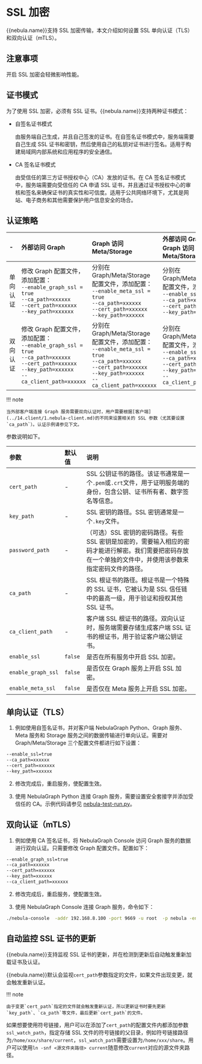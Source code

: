 # SSL 加密

{{nebula.name}}支持 SSL 加密传输，本文介绍如何设置 SSL 单向认证（TLS）和双向认证（mTLS）。

## 注意事项

开启 SSL 加密会轻微影响性能。

## 证书模式

为了使用 SSL 加密，必须有 SSL 证书。{{nebula.name}}支持两种证书模式：

- 自签名证书模式

  由服务端自己生成，并且自己签发的证书。在自签名证书模式中，服务端需要自己生成 SSL 证书和密钥，然后使用自己的私钥对证书进行签名。适用于构建局域网内部系统和应用程序的安全通信。

- CA 签名证书模式

  由受信任的第三方证书授权中心（CA）发放的证书。在 CA 签名证书模式中，服务端需要向受信任的 CA 申请 SSL 证书，并且通过证书授权中心的审核和签名来确保证书的真实性和可信度。适用于公共网络环境下，尤其是网站、电子商务和其他需要保护用户信息安全的场合。

## 认证策略

|-|外部访问 Graph | Graph 访问 Meta/Storage |外部访问 Graph 服务</br>Graph 访问 Meta/Storage|
|:---|:---|:---|:---|
|单向认证|修改 Graph 配置文件，添加配置：</br>`--enable_graph_ssl = true`</br> `--ca_path=xxxxxx`</br>`--cert_path=xxxxxx`</br>`--key_path=xxxxxx`|分别在 Graph/Meta/Storage 配置文件，添加配置：</br>`--enable_meta_ssl = true`</br>`--ca_path=xxxxxx`</br>`--cert_path=xxxxxx`</br>`--key_path=xxxxxx`|分别在 Graph/Meta/Storage 配置文件，添加配置：</br>`--enable_ssl = true`</br>`--ca_path=xxxxxx`</br>`--cert_path=xxxxxx`</br>`--key_path=xxxxxx`|
|双向认证|修改 Graph 配置文件，添加配置：</br>`--enable_graph_ssl = true`</br>  `--ca_path=xxxxxx`</br>`--cert_path=xxxxxx`</br>`--key_path=xxxxxx`</br>`--ca_client_path=xxxxxx`|分别在 Graph/Meta/Storage 配置文件，添加配置：</br>`--enable_meta_ssl = true`</br> `--ca_path=xxxxxx`</br>`--cert_path=xxxxxx`</br>`--key_path=xxxxxx`</br>`--ca_client_path=xxxxxx`|分别在 Graph/Meta/Storage 配置文件，添加配置：</br>`--enable_ssl = true`</br>  `--ca_path=xxxxxx`</br>`--cert_path=xxxxxx`</br>`--key_path=xxxxxx`</br>`--ca_client_path=xxxxxx`|

!!! note

    当外部客户端连接 Graph 服务需要双向认证时，用户需要根据[客户端](../14.client/1.nebula-client.md)的不同来设置相关的 SSL 参数（尤其要设置`ca_path`）。认证示例请参见下文。

参数说明如下。

| 参数             | 默认值 | 说明                              |
| :---------------- | :------- | :------------------------------|
| `cert_path`        | -       | SSL 公钥证书的路径。该证书通常是一个`.pem`或`.crt`文件，用于证明服务端的身份，包含公钥、证书所有者、数字签名等信息。               |
| `key_path`         | -       | SSL 密钥的路径。SSL 密钥通常是一个`.key`文件。             |
| `password_path`    | -       | （可选）SSL 密钥的密码路径。有些 SSL 密钥是加密的，需要输入相应的密码才能进行解密。我们需要把密码存放在一个单独的文件中，并使用该参数来指定密码文件的路径。             |
| `ca_path`          | -       | SSL 根证书的路径。根证书是一个特殊的 SSL 证书，它被认为是 SSL 信任链中的最高一级，用于验证和授权其他 SSL 证书。  |
| `ca_client_path`   | -       | 客户端 SSL 根证书的路径。双向认证时，服务端需要存储生成客户端 SSL 证书的根证书，用于验证客户端公钥证书。  |
| `enable_ssl`       | `false`   | 是否在所有服务中开启 SSL 加密。                |
| `enable_graph_ssl` | `false`   | 是否仅在 Graph 服务上开启 SSL 加密。  |
| `enable_meta_ssl`  | `false`   | 是否仅在 Meta 服务上开启 SSL 加密。   |

## 单向认证（TLS）

1. 例如使用自签名证书，并对客户端 NebulaGraph Python、Graph 服务、Meta 服务和 Storage 服务之间的数据传输进行单向认证。需要对 Graph/Meta/Storage 三个配置文件都进行如下设置：

  ```bash
  --enable_ssl=true
  --ca_path=xxxxxx
  --cert_path=xxxxxx
  --key_path=xxxxxx
  ```

2. 修改完成后，重启服务，使配置生效。

3. 使用 NebulaGraph Python 连接 Graph 服务，需要设置安全套接字并添加受信任的 CA。示例代码请参见 [nebula-test-run.py](https://github.com/vesoft-inc/nebula/blob/{{nebula.branch}}/tests/nebula-test-run.py)。

## 双向认证（mTLS）

1. 例如使用 CA 签名证书，将 NebulaGraph Console 访问 Graph 服务的数据进行双向认证。只需要修改 Graph 配置文件。配置如下：

  ```bash
  --enable_graph_ssl=true
  --ca_path=xxxxxx
  --cert_path=xxxxxx
  --key_path=xxxxxx
  --ca_client_path=xxxxxx
  ```

2. 修改完成后，重启服务，使配置生效。
   
3. 使用 NebulaGraph Console 连接 Graph 服务，命令如下：

  ```bash
  ./nebula-console  -addr 192.168.8.100 -port 9669 -u root  -p nebula -enable_ssl -ssl_root_ca_path /home/xxx/cert/root.crt -ssl_cert_path /home/xxx/cert/client.crt -ssl_private_key_path /home/xxx/cert/client.key
  ```

## 自动监控 SSL 证书的更新

{{nebula.name}}支持监视 SSL 证书的更新，并在检测到更新后自动触发重新加载证书及认证。

{{nebula.name}}默认会监视`cert_path`参数指定的文件，如果文件出现变更，就会触发重新认证。

!!! note

    由于变更`cert_path`指定的文件就会触发重新认证，所以更新证书时要先更新`key_path`、`ca_path`等文件，最后更新`cert_path`的文件。

如果想要使用符号链接，用户可以在添加了`cert_path`的配置文件内都添加参数`ssl_watch_path`，指定存储 SSL 文件的符号链接的父目录，例如符号链接路径为`/home/xxx/share/current`，`ssl_watch_path`需要设置为`/home/xxx/share`。用户可以使用`ln -snf <源文件夹路径> current`随意修改`current`对应的源文件夹路径。